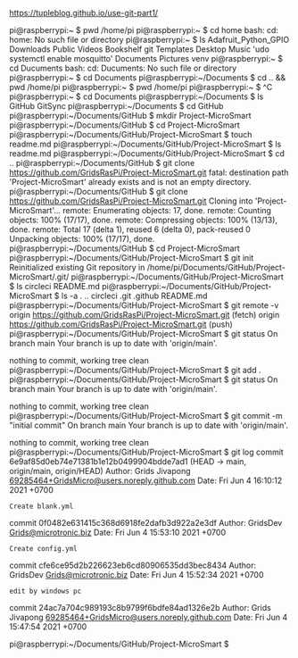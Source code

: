 

https://tupleblog.github.io/use-git-part1/

pi@raspberrypi:~ $ pwd
/home/pi
pi@raspberrypi:~ $ cd home
bash: cd: home: No such file or directory
pi@raspberrypi:~ $ ls
 Adafruit_Python_GPIO   Downloads   Public                            Videos
 Bookshelf              git         Templates
 Desktop                Music      'udo systemctl enable mosquitto'
 Documents              Pictures    venv
pi@raspberrypi:~ $ cd Ducuments
bash: cd: Ducuments: No such file or directory
pi@raspberrypi:~ $ cd Documents 
pi@raspberrypi:~/Documents $ cd .. && pwd
/home/pi
pi@raspberrypi:~ $ pwd
/home/pi
pi@raspberrypi:~ $ ^C
pi@raspberrypi:~ $ cd Documents
pi@raspberrypi:~/Documents $ ls
GitHub  GitSync
pi@raspberrypi:~/Documents $ cd GitHub
pi@raspberrypi:~/Documents/GitHub $ mkdir Project-MicroSmart
pi@raspberrypi:~/Documents/GitHub $ cd Project-MicroSmart
pi@raspberrypi:~/Documents/GitHub/Project-MicroSmart $ touch readme.md
pi@raspberrypi:~/Documents/GitHub/Project-MicroSmart $ ls
readme.md
pi@raspberrypi:~/Documents/GitHub/Project-MicroSmart $ cd ..
pi@raspberrypi:~/Documents/GitHub $ git clone https://github.com/GridsRasPi/Project-MicroSmart.git
fatal: destination path 'Project-MicroSmart' already exists and is not an empty directory.
pi@raspberrypi:~/Documents/GitHub $ git clone https://github.com/GridsRasPi/Project-MicroSmart.git
Cloning into 'Project-MicroSmart'...
remote: Enumerating objects: 17, done.
remote: Counting objects: 100% (17/17), done.
remote: Compressing objects: 100% (13/13), done.
remote: Total 17 (delta 1), reused 6 (delta 0), pack-reused 0
Unpacking objects: 100% (17/17), done.
pi@raspberrypi:~/Documents/GitHub $ cd Project-MicroSmart
pi@raspberrypi:~/Documents/GitHub/Project-MicroSmart $ git init
Reinitialized existing Git repository in /home/pi/Documents/GitHub/Project-MicroSmart/.git/
pi@raspberrypi:~/Documents/GitHub/Project-MicroSmart $ ls
circleci  README.md
pi@raspberrypi:~/Documents/GitHub/Project-MicroSmart $ ls -a
.  ..  circleci  .git  .github  README.md
pi@raspberrypi:~/Documents/GitHub/Project-MicroSmart $ git remote -v
origin	https://github.com/GridsRasPi/Project-MicroSmart.git (fetch)
origin	https://github.com/GridsRasPi/Project-MicroSmart.git (push)
pi@raspberrypi:~/Documents/GitHub/Project-MicroSmart $ git status
On branch main
Your branch is up to date with 'origin/main'.

nothing to commit, working tree clean
pi@raspberrypi:~/Documents/GitHub/Project-MicroSmart $ git add .
pi@raspberrypi:~/Documents/GitHub/Project-MicroSmart $ git status
On branch main
Your branch is up to date with 'origin/main'.

nothing to commit, working tree clean
pi@raspberrypi:~/Documents/GitHub/Project-MicroSmart $ git commit -m "initial commit"
On branch main
Your branch is up to date with 'origin/main'.

nothing to commit, working tree clean
pi@raspberrypi:~/Documents/GitHub/Project-MicroSmart $ git log
commit 6e9af85d0eb74e71381b1e12b0499904bdde7ad1 (HEAD -> main, origin/main, origin/HEAD)
Author: Grids Jivapong <69285464+GridsMicro@users.noreply.github.com>
Date:   Fri Jun 4 16:10:12 2021 +0700

    Create blank.yml

commit 0f0482e631415c368d6918fe2dafb3d922a2e3df
Author: GridsDev <Grids@microtronic.biz>
Date:   Fri Jun 4 15:53:10 2021 +0700

    Create config.yml

commit cfe6ce95d2b226623eb6cd80906535dd3bec8434
Author: GridsDev <Grids@microtronic.biz>
Date:   Fri Jun 4 15:52:34 2021 +0700

    edit by windows pc

commit 24ac7a704c989193c8b9799f6bdfe84ad1326e2b
Author: Grids Jivapong <69285464+GridsMicro@users.noreply.github.com>
Date:   Fri Jun 4 15:47:54 2021 +0700

pi@raspberrypi:~/Documents/GitHub/Project-MicroSmart $ 
